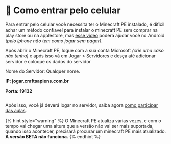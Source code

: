 # 📱 Como entrar pelo celular

Para entrar pelo celular você necessita ter o Minecraft PE instalado, é dificil achar um método confiavel para instalar o minecraft PE sem comprar na play store ou na applestore, mas [esse video](https://www.youtube.com/watch?v=wMfkKQmqNLg) poderá ajudar você no Android _(pelo Iphone não tem como jogar sem pagar)_.

Após abrir o Minecraft PE, logue com a sua conta Microsoft _(crie uma caso não tenha)_ e após isso vá em Jogar > Servidores e desça até adicionar servidor e coloque os dados do servidor

Nome do Servidor: Qualquer nome.&#x20;

**IP: jogar.craftsapiens.com.br**

**Porta: 19132**

<figure><img src="https://media.discordapp.net/attachments/939953001433538631/989626087879368744/WhatsApp_Image_2022-06-23_at_12.35.43.jpeg?width=692&#x26;height=389" alt=""><figcaption></figcaption></figure>

Após isso, você já deverá logar no servidor, saiba agora [como participar das aulas](../como-participar-das-aulas.md).

{% hint style="warning" %}
O Minecraft PE atualiza várias vezes, e com o tempo vai chegar uma altura que a versão não vai ser mais suportada, quando isso acontecer, precisará procurar um minecraft PE mais atualizado. **A versão BETA não funciona.**
{% endhint %}

